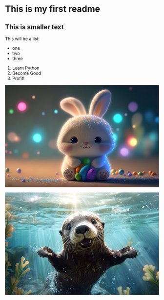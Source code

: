 # This is my first readme
## This is smaller text

This will be a list:
- one
- two
- three

1. Learn Python
2. Become Good
3. Profit!

![alt text](bunny.jpeg)

![otter should be here](otter.jpeg)

